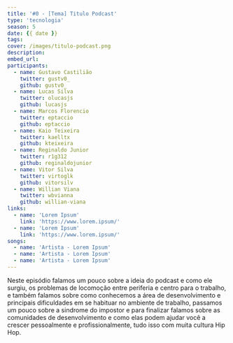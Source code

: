 ```yaml
---
title: '#0 - [Tema] Titulo Podcast'
type: 'tecnologia'
season: 5
date: {{ date }}
tags:
cover: /images/titulo-podcast.png
description:
embed_url:
participants:
  - name: Gustavo Castilião
    twitter: gustv0_
    github: gustv0_
  - name: Lucas Silva
    twitter: olucasjs
    github: lucasjs
  - name: Marcos Florencio
    twitter: eptaccio
    github: eptaccio
  - name: Kaio Teixeira
    twitter: kaelltx
    github: kteixeira
  - name: Reginaldo Junior
    twitter: r1g312
    github: reginaldojunior
  - name: Vitor Silva
    twitter: virtoglk
    github: vitorsilv
  - name: Willian Viana
    twitter: wbvianna
    github: willian-viana
links:
  - name: 'Lorem Ipsum'
    link: 'https://www.lorem.ipsum/'
  - name: 'Lorem Ipsum'
    link: 'https://www.lorem.ipsum/'
songs:
  - name: 'Artista - Lorem Ipsum'
  - name: 'Artista - Lorem Ipsum'
  - name: 'Artista - Lorem Ipsum'
---
```


Neste episódio falamos um pouco sobre a ideia do podcast e como ele surgiu, os problemas de locomoção entre periferia e centro para o trabalho, e também falamos sobre como conhecemos a área de desenvolvimento e principais dificuldades em se habituar no ambiente de trabalho, passamos um pouco sobre a sindrome do impostor e para finalizar falamos sobre as comunidades de desenvolvimento e como elas podem ajudar você a crescer pessoalmente e profissionalmente, tudo isso com muita cultura Hip Hop.
